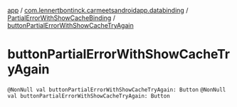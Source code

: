 [app](../../index.md) / [com.lennertbontinck.carmeetsandroidapp.databinding](../index.md) / [PartialErrorWithShowCacheBinding](index.md) / [buttonPartialErrorWithShowCacheTryAgain](./button-partial-error-with-show-cache-try-again.md)

# buttonPartialErrorWithShowCacheTryAgain

`@NonNull val buttonPartialErrorWithShowCacheTryAgain: Button`
`@NonNull val buttonPartialErrorWithShowCacheTryAgain: Button`